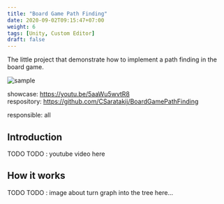 ```yaml
---
title: "Board Game Path Finding"
date: 2020-09-02T09:15:47+07:00
weight: 6
tags: [Unity, Custom Editor]
draft: false
---
```


The little project that demonstrate how to implement a path finding in the board game.

![sample](/img/bgp-intro.png)

<!--more-->

showcase: https://youtu.be/5aaWu5wvtR8 \
respository: https://github.com/CSaratakij/BoardGamePathFinding

responsible: all

## Introduction
TODO
TODO : youtube video here

## How it works
TODO
TODO : image about turn graph into the tree here...

